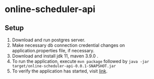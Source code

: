 # online-scheduler-api

## Setup
1. Download and run postgres server. 
2. Make necessary db connection credential changes on application.properties file, if necessary.
3. Download and install jdk 11, maven 3.9.0 .
4. To run the application, execute `mvn package` followed by `java -jar target/online-scheduler-api-0.0.1-SNAPSHOT.jar` 
5. To verify the application has started, visit [link](http://localhost:8080/actuator).
